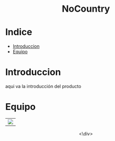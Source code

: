 <h1 align= 'center'><strong>NoCountry</strong></h1>

# Indice

- [Introduccion](#Introduccion)
- [Equipo](#Equipo)

# Introduccion

aqui va la introducción del producto

# Equipo

<div align= 'center'>

  <table align= 'center'>
    <tr align= 'center'>
      <td align= 'center'>
        <img src='https://github.com/account' style= 'width:200px height=200px'>
        <a href='' width=''>
        <a href='' width=''>
      </td>
    </tr>
  </table>
<\div>
